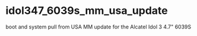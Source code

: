 # idol347_6039s_mm_usa_update
boot and system pull from USA MM update for the Alcatel Idol 3 4.7" 6039S
